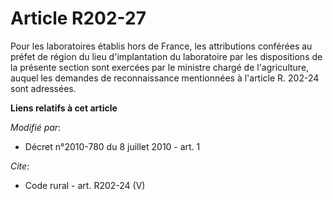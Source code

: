 # Article R202-27

Pour les laboratoires établis hors de France, les attributions conférées au préfet de région du lieu d'implantation du
laboratoire par les dispositions de la présente section sont exercées par le ministre chargé de l'agriculture, auquel les
demandes de reconnaissance mentionnées à l'article R. 202-24 sont adressées.

**Liens relatifs à cet article**

_Modifié par_:

  - Décret n°2010-780 du 8 juillet 2010 - art. 1

_Cite_:

  - Code rural - art. R202-24 (V)
